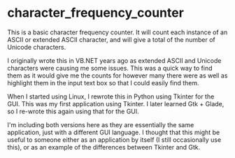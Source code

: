 # character_frequency_counter

This is a basic character frequency counter.  It will count each instance of an ASCII or extended ASCII character, and will give a total of the number of Unicode characters.

I originally wrote this in VB.NET years ago as extended ASCII and Unicode characters were causing me some issues.  This was a quick way to find them as it would give me the counts for however many there were as well as highlight them in the input text box so that I could easily find them.

When I started using Linux, I rewrote this in Python using Tkinter for the GUI.  This was my first application using Tkinter.  I later learned Gtk + Glade, so I re-wrote this again using that for the GUI.

I'm including both versions here as they are essentially the same application, just with a different GUI language.  I thought that this might be useful to someone either as an application by itself (I still occasionally use this), or as an example of the differences between Tkinter and Gtk.